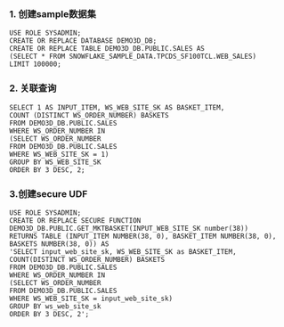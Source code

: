 ### 1. 创建sample数据集
    USE ROLE SYSADMIN;
    CREATE OR REPLACE DATABASE DEMO3D_DB;
    CREATE OR REPLACE TABLE DEMO3D_DB.PUBLIC.SALES AS
    (SELECT * FROM SNOWFLAKE_SAMPLE_DATA.TPCDS_SF100TCL.WEB_SALES)
    LIMIT 100000;

### 2. 关联查询
    SELECT 1 AS INPUT_ITEM, WS_WEB_SITE_SK AS BASKET_ITEM,
    COUNT (DISTINCT WS_ORDER_NUMBER) BASKETS
    FROM DEMO3D_DB.PUBLIC.SALES
    WHERE WS_ORDER_NUMBER IN
    (SELECT WS_ORDER_NUMBER
    FROM DEMO3D_DB.PUBLIC.SALES
    WHERE WS_WEB_SITE_SK = 1)
    GROUP BY WS_WEB_SITE_SK
    ORDER BY 3 DESC, 2;

### 3.创建secure UDF
    USE ROLE SYSADMIN;
    CREATE OR REPLACE SECURE FUNCTION
    DEMO3D_DB.PUBLIC.GET_MKTBASKET(INPUT_WEB_SITE_SK number(38))
    RETURNS TABLE (INPUT_ITEM NUMBER(38, 0), BASKET_ITEM NUMBER(38, 0),
    BASKETS NUMBER(38, 0)) AS
    'SELECT input_web_site_sk, WS_WEB_SITE_SK as BASKET_ITEM,
    COUNT(DISTINCT WS_ORDER_NUMBER) BASKETS
    FROM DEMO3D_DB.PUBLIC.SALES
    WHERE WS_ORDER_NUMBER IN
    (SELECT WS_ORDER_NUMBER
    FROM DEMO3D_DB.PUBLIC.SALES
    WHERE WS_WEB_SITE_SK = input_web_site_sk)
    GROUP BY ws_web_site_sk
    ORDER BY 3 DESC, 2';
